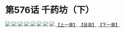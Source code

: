 # 第576话 千药坊（下）
![](https://mhpic.xiaomingtaiji.net/comic/D/斗破苍穹拆分版/576话/1.jpg-zymk.middle.webp)
![](https://mhpic.xiaomingtaiji.net/comic/D/斗破苍穹拆分版/576话/2.jpg-zymk.middle.webp)
![](https://mhpic.xiaomingtaiji.net/comic/D/斗破苍穹拆分版/576话/3.jpg-zymk.middle.webp)
![](https://mhpic.xiaomingtaiji.net/comic/D/斗破苍穹拆分版/576话/4.jpg-zymk.middle.webp)
![](https://mhpic.xiaomingtaiji.net/comic/D/斗破苍穹拆分版/576话/5.jpg-zymk.middle.webp)
![](https://mhpic.xiaomingtaiji.net/comic/D/斗破苍穹拆分版/576话/6.jpg-zymk.middle.webp)
![](https://mhpic.xiaomingtaiji.net/comic/D/斗破苍穹拆分版/576话/7.jpg-zymk.middle.webp)
![](https://mhpic.xiaomingtaiji.net/comic/D/斗破苍穹拆分版/576话/8.jpg-zymk.middle.webp)
[【上一章】](./575.md)
[【目录】](./README.md)
[【下一章】](./577.md)
